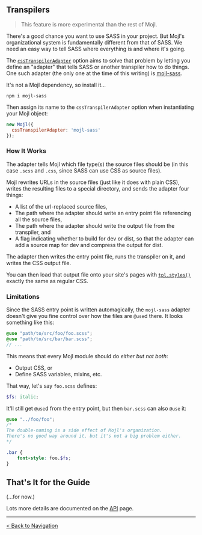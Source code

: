## Transpilers

> This feature is more experimental than the rest of Mojl. 

There's a good chance you want to use SASS in your project. But Mojl's organizational system is fundamentally different from that of SASS. We need an easy way to tell SASS where everything is and where it's going.

The [`cssTranspilerAdapter`](api.md#csstranspileradapter) option aims to solve that problem by letting you define an "adapter" that tells SASS or another transpiler how to do things. One such adapter (the only one at the time of this writing) is [mojl-sass](https://www.npmjs.com/package/mojl-sass).

It's not a Mojl dependency, so install it...

```
npm i mojl-sass
```

Then assign its name to the `cssTranspilerAdapter` option when instantiating your Mojl object:

```javascript
new Mojl({
  cssTranspilerAdapter: 'mojl-sass'
});
```


### How It Works

The adapter tells Mojl which file type(s) the source files should be (in this case `.scss` and `.css`, since SASS can use CSS as source files).

Mojl rewrites URLs in the source files (just like it does with plain CSS), writes the resulting files to a special directory, and sends the adapter four things:

- A list of the url-replaced source files,
- The path where the adapter should write an entry point file referencing all the source files,
- The path where the adapter should write the output file from the transpiler, and
- A flag indicating whether to build for dev or dist, so that the adapter can add a source map for dev and compress the output for dist.

The adapter then writes the entry point file, runs the transpiler on it, and writes the CSS output file.

You can then load that output file onto your site's pages with [`tpl.styles()`](templates.md#scripts-and-styles) exactly the same as regular CSS.


### Limitations

Since the SASS entry point is written automagically, the `mojl-sass` adapter doesn't give you fine control over how the files are `@use`d there. It looks something like this:

```scss
@use "path/to/src/foo/foo.scss";
@use "path/to/src/bar/bar.scss";
// ...
```

This means that every Mojl module should do *either but not both*:
- Output CSS, or
- Define SASS variables, mixins, etc.

That way, let's say `foo.scss` defines:
```scss
$fs: italic;
```

It'll still get `@use`d from the entry point, but then `bar.scss` can also `@use` it:

```scss
@use "../foo/foo";
/*
The double-naming is a side effect of Mojl's organization.
There's no good way around it, but it's not a big problem either.
*/

.bar {
	font-style: foo.$fs;
}
```


## That's It for the Guide

(...for now.)

Lots more details are documented on the [API](api.md) page.


---

[< Back to Navigation](index.md#navigation)